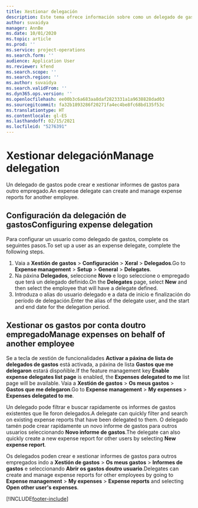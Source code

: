 ```yaml
---
title: Xestionar delegación
description: Este tema ofrece información sobre como un delegado de gastos pode crear e xestionar informes de gastos para outro empregado.
author: suvaidya
manager: AnnBe
ms.date: 10/01/2020
ms.topic: article
ms.prod: ''
ms.service: project-operations
ms.search.form: ''
audience: Application User
ms.reviewer: kfend
ms.search.scope: ''
ms.search.region: ''
ms.author: suvaidya
ms.search.validFrom: ''
ms.dyn365.ops.version: ''
ms.openlocfilehash: ee00b3c6a683aa8daf2823331a1a9638828dad03
ms.sourcegitcommit: fa32b1893286f20271fa4ec4be8fc68bd135f53c
ms.translationtype: HT
ms.contentlocale: gl-ES
ms.lasthandoff: 02/15/2021
ms.locfileid: "5276391"
---
```

# <a name="manage-delegation"></a><span data-ttu-id="25a8e-103">Xestionar delegación</span><span class="sxs-lookup"><span data-stu-id="25a8e-103">Manage delegation</span></span>
<span data-ttu-id="25a8e-104">Un delegado de gastos pode crear e xestionar informes de gastos para outro empregado.</span><span class="sxs-lookup"><span data-stu-id="25a8e-104">An expense delegate can create and manage expense reports for another employee.</span></span>

## <a name="configuring-expense-delegation"></a><span data-ttu-id="25a8e-105">Configuración da delegación de gastos</span><span class="sxs-lookup"><span data-stu-id="25a8e-105">Configuring expense delegation</span></span>

<span data-ttu-id="25a8e-106">Para configurar un usuario como delegado de gastos, complete os seguintes pasos.</span><span class="sxs-lookup"><span data-stu-id="25a8e-106">To set up a user as an expense delegate, complete the following steps.</span></span> 
1. <span data-ttu-id="25a8e-107">Vaia a **Xestión de gastos** > **Configuración** > **Xeral** > **Delegados**.</span><span class="sxs-lookup"><span data-stu-id="25a8e-107">Go to **Expense management** > **Setup** > **General** > **Delegates**.</span></span> 
2. <span data-ttu-id="25a8e-108">Na páxina **Delegados**, seleccione **Novo** e logo seleccione o empregado que terá un delegado definido.</span><span class="sxs-lookup"><span data-stu-id="25a8e-108">On the **Delegates** page, select **New** and then select the employee that will have a delegate defined.</span></span> 
3. <span data-ttu-id="25a8e-109">Introduza o alias do usuario delegado e a data de inicio e finalización do período de delegación.</span><span class="sxs-lookup"><span data-stu-id="25a8e-109">Enter the alias of the delegate user, and the start and end date for the delegation period.</span></span>

## <a name="manage-expenses-on-behalf-of-another-employee"></a><span data-ttu-id="25a8e-110">Xestionar os gastos por conta doutro empregado</span><span class="sxs-lookup"><span data-stu-id="25a8e-110">Manage expenses on behalf of another employee</span></span>

<span data-ttu-id="25a8e-111">Se a tecla de xestión de funcionalidades **Activar a páxina de lista de delegados de gastos** está activada, a páxina de lista **Gastos que me delegaron** estará dispoñible.</span><span class="sxs-lookup"><span data-stu-id="25a8e-111">If the feature management key **Enable expense delegates list page** is enabled, the **Expenses delegated to me** list page will be available.</span></span> <span data-ttu-id="25a8e-112">Vaia a **Xestión de gastos** > **Os meus gastos** > **Gastos que me delegaron**.</span><span class="sxs-lookup"><span data-stu-id="25a8e-112">Go to **Expense management** > **My expenses** > **Expenses delegated to me**.</span></span>

<span data-ttu-id="25a8e-113">Un delegado pode filtrar e buscar rapidamente os informes de gastos existentes que lle foron delegados.</span><span class="sxs-lookup"><span data-stu-id="25a8e-113">A delegate can quickly filter and search on existing expense reports that have been delegated to them.</span></span> <span data-ttu-id="25a8e-114">O delegado tamén pode crear rapidamente un novo informe de gastos para outros usuarios seleccionando **Novo informe de gastos**.</span><span class="sxs-lookup"><span data-stu-id="25a8e-114">The delegate can also quickly create a new expense report for other users by selecting **New expense report**.</span></span>

<span data-ttu-id="25a8e-115">Os delegados poden crear e xestionar informes de gastos para outros empregados indo a **Xestión de gastos** > **Os meus gastos** > **Informes de gastos** e seleccionando **Abrir os gastos doutro usuario**.</span><span class="sxs-lookup"><span data-stu-id="25a8e-115">Delegates can create and manage expense reports for other employees by going to **Expense management** > **My expenses** > **Expense reports** and selecting **Open other user's expenses**.</span></span>


[!INCLUDE[footer-include](../includes/footer-banner.md)]